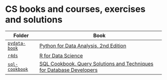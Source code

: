 # CS books and courses, exercises and solutions

| Folder                           | Book                                                                                                                     |
| ---                              | ---                                                                                                                      |
| [`pydata-book`](./pydata-book)   | [Python for Data Analysis, 2nd Edition](http://shop.oreilly.com/product/0636920050896.do)                                | 
| [`r4ds`](./r4ds)                 | [R for Data Science](https://r4ds.had.co.nz)                                                                             | 
| [`sql-cookbook`](./sql-cookbook) | [SQL Cookbook. Query Solutions and Techniques for Database Developers](http://shop.oreilly.com/product/9780596009762.do) | 
